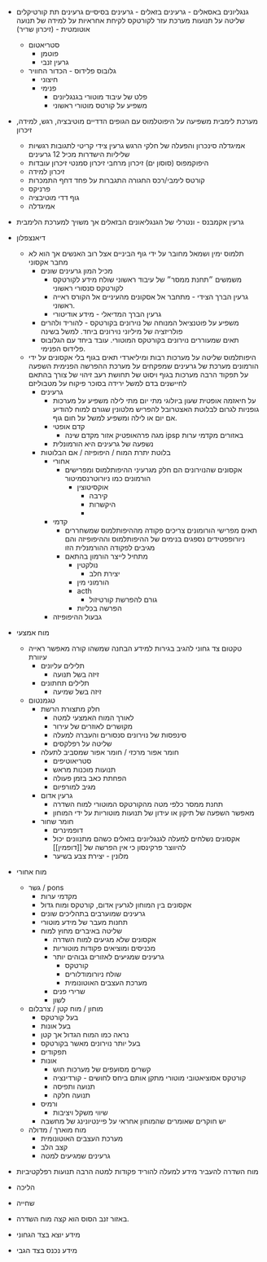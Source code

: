 
- גנגליונים באסאלים - גרעינים בזאלים - גרעינים בסיסיים
  גרעינים תת קורטיקלים
  שליטה על תנועות
  מערכת עזר לקורטקס
  לקיחת אחראיות על למידה של תנועה אוטומטית - (זיכרון שריר)
	- סטריאטום
		- פוטמן
		- גרעין זנבי
	- גלובוס פלידוס - הכדור החוויר
		- חיצוני
		- פנימי
			- פלט של עיבוד מוטורי בגנגליונים
			- משפיע על קורטס מוטורי ראשוני

- מערכת לימבית
  משפיעה על היפוטלמוס עם הגופים הדדיים
  מוטיבציה, רגש, למידה, זיכרון
	- אמיגדלה 
	  סינכרון והפעלה של חלקי הרגש
	  גרעין צידי קריטי לתגובות רגשיות שליליות
	  הישדרות
	  מכיל 12 גרעינים
	- היפוקמפוס (סוסון ים)
	  זיכרון מרחבי
	  זיכרון סמנטי
	  זיכרון עובדות
	- זיכרון למידה
	- קורטס לימבי/רכס החגורה
	  התגברות על פחד
	  דחף התמכרות
	- פרניקס
	- גוף דדי
	  מוטיבציה
	- אמיגדלה

- גרעין אקמבנס - ונטרלי של הגנגליאונים הבזאלים אך משויך למערכת הלימבית

- דיאנצפלון
	- תלמוס ימין ושמאל
	  מחובר על ידי גוף הביניים אצל רוב האנשים אך הוא לא מחבר אקסוני
		- מכיל המון גרעינים שונים
			- משמשים ״תחנת ממסר״ של עיבוד ראשוני שולח מידע לקורטקס לקורטקס סנסורי ראשוני
			- גרעין הברך הצידי - מתחבר אל אסקונים מהעיניים אל הקורס ראייה ראשוני.
			- גרעין הברך המדיאלי - מידע אודיטורי
		- משפיע על פוטנציאל המנוחה של נוירונים בקורטקס - להוריד ולהרים פולריזציה של מיליוני נוירונים ביחד. למשל בשינה
		- תאים שמעוררים נוירונים בקורטקס המוטורי. עובד ביחד עם הגלובוס פלידוס הפנימי.
	- היפותלמוס
	  שליטה על מערכות רבות ומיליארדי תאים בגוף בלי אקסונים על ידי הורמונים
	  מערכת של גרעינים שמפקחים על מערכת ההפרשה הפנימית
	  השפעה על תפקוד הרבה מערכות בגוף
	  ויסוט של תחושת רעב
	  זיהוי של צורך בהתאם לחיישנים בדם למשל ירידה בסוכר
	  פיקוח על מטבוליזם
		- גרעינים
			- על חיאזמה אופטית
			  שעון ביולוגי
			  מתי יום מתי לילה
			  משפיע על מערכות גופניות
			  לגרום לבלוטת האצטרובל להפריש מלטונין שגורם למוח להודיע אם יום או לילה ומשפיע למשל על חום גוף.
			- קדם אופטי
				- מגה פרהאופטיק
				  אזור מקדם שינה
				  ipsp באזורים מקדמי ערות
			- נשפעה של גרעינים היא הורמונלית
		- בלוטת יתרת המוח / היפופיזה / אם הבלוטות
			- אחורי
				- אקסונים שהנוירונים הם חלק מגרעיני ההיפותלמוס ומפרישים הורמונים כמו ניורוטרנסמיטור
					- אוקסיטוצין
						- קירבה
						- היקשרות
						- 
			- קדמי
				- תאים מפרישי הורומונים צריכים פקודה מההיפותלמוס שמשחררים ניורופפטידים נספגים בנימים של ההיפותלמוס וההיפופיזה והם מגיבים לפקודה ההורמנלית הזו
				- מתחיל לייצר הורמון בהתאם
					- נולקטין
						- יצירת חלב
					- הורמוני מין
					- acth
						- גורם להפרשת קורטיזול
					- הפרשה בכליות
			- גבעול ההיפופיזה

- מוח אמצעי
	- טקטום
	  צד גחוני
	  להגיב בגירות למידע
	  הבחנה שמשהו קורה
	  מאפשר ראייה עיוורת
		- תלילים עליונים
			- זיזה בשל תנועה
		- תלילים תחתונים
			- זיזה בשל שמיעה
	- טגמנטום
		- חלק מתצורת הרשת
			- לאורך המוח האמצעי למטה
			- מקושרים לאוזרים של עירור
			- סינפסות של נוירונים סנסורים והעברה למעלה
			- שליטה על רפלקסים
		- חומר אפור מרכזי / חומר אפור שמסביב לתעלה
			- סטריאוטיפים
			- תנועות מוכנות מראש
			- הפחתת כאב בזמן פעולה
			- מגיב למורפיום
		- גרעין אדום
			- תחנת ממסר כלפי מטה מהקורטקס המוטורי למוח השדרה
			- מאפשר השפעה של תיקון או עידון של תנועות מוטוריות על ידי המוחון
		- חומר שחור
			- דופמינרים
			- אקסונים נשלחים למעלה לגנגליונים בזאלים כשהם מתנוונים יכול להיווצר פרקינסון כי אין הפרשה של [[דופמין]]
			- מלונין - יצירת צבע בשיער

- מוח אחורי
	- גשר / pons
		- מקדמי ערות
		- אקסונים בין המוחון לגרעין אדום, קורטקס ומוח גדול
		- גרעינים שמוערבים בתהליכים שונים
		- תחנות מעבר של מידע מוטורי
		- שליטה באיברים מחוץ למוח
			- אקסונים שלא מגיעים למוח השדרה
			- מכניסים ומוציאים פקודות מוטוריות
			- גרעינים שמגיעים לאזורים גבוהים יותר
				- קורטקס
				- שולח ניורומודלורים
				- מערכת העצבים האוטונומית
			- שרירי פנים
			- לשון
	- מוחון / מוח קטן / צרבלום
		- בעל קורטקס
		- בעל אונות
		- נראה כמו המוח הגדול אך קטן
		- בעל יותר נוירונים מאשר בקורטקס
		- תפקודים
		- אונות
			- קשרים מסועפים של מערכות חוש 
			- קורטקס אסוציאטובי מוטורי מתקן אותם ביחס לחושים - קורדינציה
			- תנועה ותפיסה
			- תנועה חלקה
		- ורמיס
			- שיווי משקל ויציבות
		- יש חוקרים שאומרים שהמוחון אחראי על פיינטיונינג של מחשבה
	- מוח מוארך / מדולה
		- מערכת העצבים האוטונומית
		- קצב הלב
		- גרעינים שמגיעים למטה

- מוח השדרה
  להעביר מידע למעלה
  להוריד פקודות למטה
  הרבה תנועות רפלקטיביות
- הליכה
- שחייה
- באזור זנב הסוס הוא קצה מוח השדרה.
- מידע יוצא בצד הגחוני
- מידע נכנס בצד הגבי